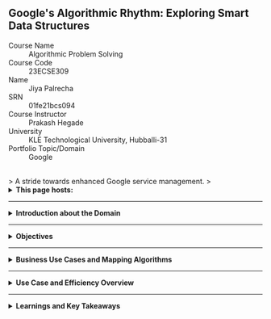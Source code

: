 ## Google's Algorithmic Rhythm: Exploring Smart Data Structures

<dl>
<dt>Course Name</dt>
<dd>Algorithmic Problem Solving</dd>
<dt>Course Code</dt>
<dd>23ECSE309</dd>
<dt>Name</dt>
<dd>Jiya Palrecha</dd>
<dt>SRN</dt>
<dd>01fe21bcs094</dd>
<dt>Course Instructor</dt>
<dd>Prakash Hegade</dd>
<dt>University</dt>
<dd>KLE Technological University, Hubballi-31</dd>
<dt>Portfolio Topic/Domain</dt>
<dd>Google</dd>
</dl>

<br>
> A stride towards enhanced Google service management.
>

<br>

<details>
<summary><strong>This page hosts:</strong></summary>

1. [Introduction](#introduction)
2. [Objectives](#objectives)
3. [Business Use Cases and Mapping Algorithms](#business-use-cases-and-mapping-algorithms)
4. [Use Case and Efficiency Overview](#use-case-and-efficiency-overview)
5. [Learnings and Key Takeaways](#learnings-and-key-takeaways)

</details>

---

<details>
<summary><strong>Introduction about the Domain</strong></summary>

![Google Infrastructure](https://github.com/jiyapalrecha35/Google.github.io/blob/main/images/Screenshot%202024-07-05%20141324.png?raw=true)

Google, a global technology leader, offers a diverse array of services that have become integral to everyday life for billions of people. From search engines and email to video sharing and cloud computing, Google's influence is vast and far-reaching. Understanding the scale and impact of Google's services provides a fascinating backdrop for exploring the application of advanced data structures and algorithms to further enhance their performance and utility.

</details>

---

<details>
<summary><strong>Objectives</strong></summary>

1. Apply advanced algorithms and data structures to enhance the speed and efficiency of Google's services.
2. Demonstrate the real-world use of concepts learned in Data Structures and Algorithms (DSA) and Algorithmic Problem Solving (APS) courses.
3. Develop innovative solutions to improve user experiences and drive technological advancements within Google's ecosystem.

</details>

---

<details>
<summary><strong>Business Use Cases and Mapping Algorithms</strong></summary>

### Google Search

Google Search is the cornerstone of Google's ecosystem, commanding a staggering **92.47%** of the global search engine market share as of June 2023 [1]. This dominance underscores the importance of optimizing search algorithms for speed, relevance, and user satisfaction.

### YouTube

YouTube, owned by Google, is the second most visited website globally. It boasts over **2 billion** logged-in monthly users who collectively watch over **1 billion hours** of video daily [2]. The sheer volume of data necessitates sophisticated algorithms for video recommendation, content moderation, and personalized user experiences.

### Gmail

Gmail, Google's email service, has more than **1.8 billion** active users worldwide [3]. This popularity highlights the need for efficient data management and security protocols, ensuring fast and reliable email delivery while safeguarding user privacy [4].

### Google Maps

Google Maps is a dominant player in the navigation and mapping services market, which is projected to reach **$34.56 billion** by 2025 [4]. It serves over **1 billion** users monthly, providing real-time traffic updates, route optimization, and location-based services. Advanced algorithms are critical for handling massive amounts of geographic data and delivering accurate, timely information.

### Google Cloud

Google Cloud has shown significant growth, capturing **9%** of the global cloud infrastructure market as of 2023 [5]. It provides robust solutions for data storage, machine learning, and enterprise applications, supporting a wide range of industries from finance to healthcare. Efficient data structures and algorithms are essential for optimizing cloud services, ensuring scalability, and enhancing performance.

</details>

---

<details>
<summary><strong>Use Case and Efficiency Overview</strong></summary>

In today's digital age, the **efficiency** and **effectiveness** of technology services can be significantly enhanced through the strategic application of **data structures** and **algorithms**. This portfolio project applies theoretical knowledge and practical skills acquired from courses in Data Structures and Algorithms (DSA) and Algorithmic Problem Solving (APS) to propose solutions to real-world business challenges within Google's ecosystem.

</details>

---

<details>
<summary><strong>Learnings and Key Takeaways</strong></summary>

This portfolio showcases the transformative power of algorithms within Google’s ecosystem. Each business use case explored demonstrates how thoughtful algorithmic problem-solving can streamline processes, enhance user experiences, and drive technological innovation. Join me in this exploration as we bridge the gap between theoretical knowledge and practical application, showcasing the profound impact of data structures and algorithms on modern digital services.

</details>
